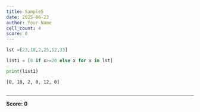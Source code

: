 ```yaml
---
title: Sample5
date: 2025-06-23
author: Your Name
cell_count: 4
score: 0
---
```


```python
lst =[23,18,2,25,12,33]
```


```python
list1 = [0 if x>=20 else x for x in lst]
```


```python
print(list1)
```

    [0, 18, 2, 0, 12, 0]



```python

```


---
**Score: 0**
